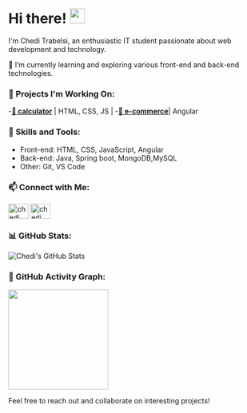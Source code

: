 # Hi there! <img src="https://blog.joypixels.com/content/images/2019/06/waving_hand_sign_1024.gif" width="30px">

I'm Chedi Trabelsi, an enthusiastic IT student passionate about web development and technology.

🌱 I’m currently learning and exploring various front-end and back-end technologies.

### 🔭 Projects I'm Working On:
-[**🔗 calculator**](https://github.com/cheditrabelsi/calculator) | HTML, CSS, JS |
-[**🔗 e-commerce**](https://github.com/zakaria-jahir/e-commerce_front)| Angular

### 🚀 Skills and Tools:
- Front-end: HTML, CSS, JavaScript, Angular
- Back-end: Java, Spring boot, MongoDB,MySQL
- Other: Git, VS Code

### 📫 Connect with Me:
<a href="https://www.linkedin.com/in/chedi-trabelsi-0b8861230/" target="blank"><img align="center" src="https://raw.githubusercontent.com/rahuldkjain/github-profile-readme-generator/master/src/images/icons/Social/linked-in-alt.svg" alt="chedi trabelsi" height="30" width="40" /></a>
<a href="https://www.facebook.com/chedi.trabelsi.50" target="blank"><img align="center" src="https://raw.githubusercontent.com/rahuldkjain/github-profile-readme-generator/master/src/images/icons/Social/facebook.svg" alt="chedi trabelsi" height="30" width="40" /></a>

### 📊 GitHub Stats:
![Chedi's GitHub Stats](https://github-readme-stats.vercel.app/api?username=cheditrabelsi&show_icons=true&theme=radical)

### 📸 GitHub Activity Graph:
<a href="https://github.com/ashutosh00710/github-readme-activity-graph" title="GitHub Activity Graph">
	  <img height="200px" src="https://github-readme-activity-graph.vercel.app/graph?username=cheditrabelsi&theme=tokyo-night&radius=16">
  </a>

Feel free to reach out and collaborate on interesting projects!
